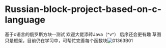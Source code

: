 # Russian-block-project-based-on-c-language
基于c语言的俄罗斯方块--测试
欢迎大佬添砖Java（^v^）
后序还会更有趣
草图只是框架，目前仍在学习中，可帮忙完善每个函数块![01363B01](https://user-images.githubusercontent.com/107102417/195267423-fe223947-6db7-4db7-b62d-e74c58938232.png)
